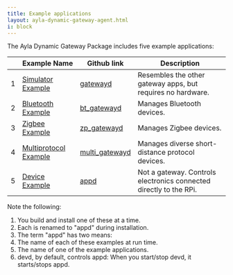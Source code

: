 ```yaml
---
title: Example applications
layout: ayla-dynamic-gateway-agent.html
i: block
---
```


The Ayla Dynamic Gateway Package includes five example applications: 

||Example Name|Github link|Description|
|-|-|-|-|
|1|[Simulator Example](../../simulator-example)|[gatewayd](https://github.com/AylaNetworks/device_linux_gw_public/tree/master/app/gatewayd)|Resembles the other gateway apps, but requires no hardware.|
|2|[Bluetooth Example](../../bluetooth-example)|[bt_gatewayd](https://github.com/AylaNetworks/device_linux_gw_public/tree/master/app/bt_gatewayd)|Manages Bluetooth devices.|
|3|[Zigbee Example](../../zigbee-example)|[zp_gatewayd](https://github.com/AylaNetworks/device_linux_gw_public/tree/master/app/zb_gatewayd)|Manages Zigbee devices.|
|4|[Multiprotocol Example](../../multiprotocol-example)|[multi_gatewayd](https://github.com/AylaNetworks/device_linux_gw_public/tree/master/app/multi_gatewayd)|Manages diverse short-distance protocol devices.|
|5|[Device Example](../../device-example)|[appd](https://github.com/AylaNetworks/device_linux_gw_public/tree/master/app/appd)|Not a gateway. Controls electronics connected directly to the RPi.|

Note the following:

1. You build and install one of these at a time.
1. Each is renamed to "appd" during installation. 
1. The term "appd" has two means:
  1. The name of each of these examples at run time.
  1. The name of one of the example applications.
1. devd, by default, controls appd: When you start/stop devd, it starts/stops appd.
